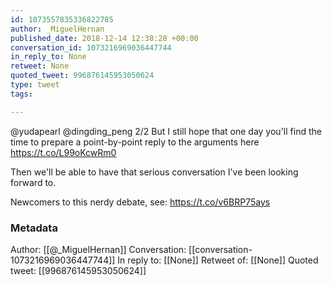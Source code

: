 ```yaml
---
id: 1073557835336822785
author: _MiguelHernan
published_date: 2018-12-14 12:38:28 +00:00
conversation_id: 1073216969036447744
in_reply_to: None
retweet: None
quoted_tweet: 996876145953050624
type: tweet
tags:

---
```


@yudapearl @dingding_peng 2/2
But I still hope that one day you'll find the time to prepare a point-by-point reply to the arguments here
https://t.co/L99oKcwRm0

Then we'll be able to have that serious conversation I've been looking forward to.

Newcomers to this nerdy debate, see:
https://t.co/v6BRP75ays

### Metadata

Author: [[@_MiguelHernan]]
Conversation: [[conversation-1073216969036447744]]
In reply to: [[None]]
Retweet of: [[None]]
Quoted tweet: [[996876145953050624]]
